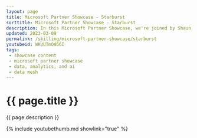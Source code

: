 ```yaml
---
layout: page
title: Microsoft Partner Showcase - Starburst
sorttitle: Microsoft Partner Showcase - Starburst
description: In this Microsoft Partner Showcase, we're joined by Shaun Van Staden from Starburst. Shaun gives us insight into data meshes, their typical challenges, and demos how Starburst can accelerate development of analytical workloads.
updated: 2023-03-09
permalink: /skilling/microsoft-partner-showcase/starburst
youtubeid: WKUUTmOd66I
tags: 
 - showcase content
 - microsoft partner showcase
 - data, analytics, and ai
 - data mesh
---
```


# {{ page.title }}

{{ page.description }}

{% include youtubethumb.md showlink="true" %}